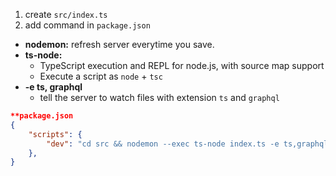 1. create `src/index.ts`
2. add command in `package.json`
- **nodemon:** refresh server everytime you save.
- **ts-node:**
	-  TypeScript execution and REPL for node.js, with source map support
	-  Execute a script as `node` + `tsc`
- **-e ts, graphql**
	- tell the server to watch files with extension `ts` and `graphql`
```json
**package.json
{
	"scripts": {
		"dev": "cd src && nodemon --exec ts-node index.ts -e ts,graphql"
	},
}
```


<!--stackedit_data:
eyJoaXN0b3J5IjpbNzA1NzI3NTY1XX0=
-->